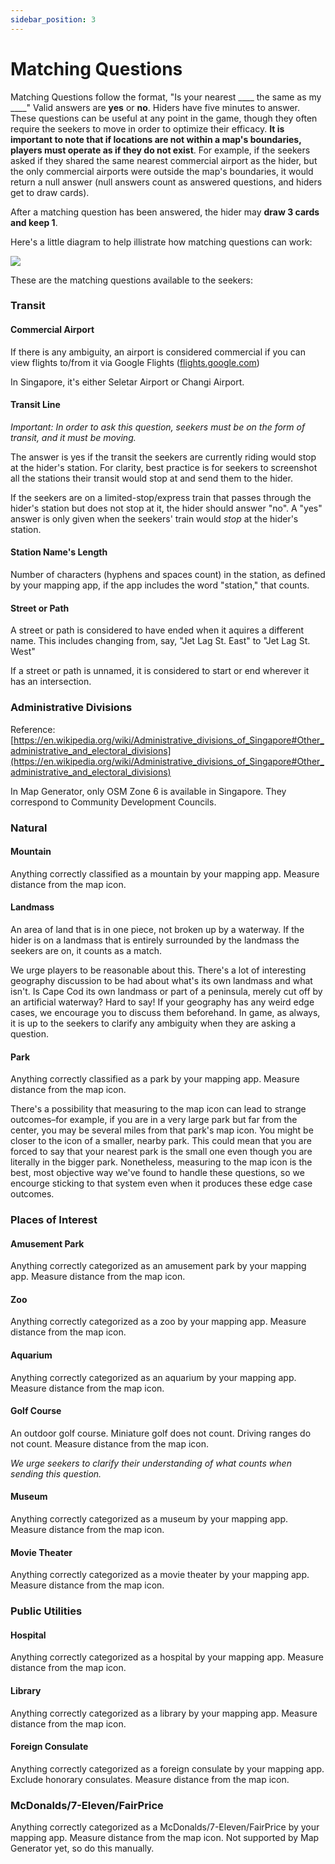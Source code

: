 ```yaml
---
sidebar_position: 3
---
```


# Matching Questions

Matching Questions follow the format, "Is your nearest \_\_\_\_ the same as my \_\_\_\_" Valid answers are **yes** or **no**. Hiders have five minutes to answer. These questions can be useful at any point in the game, though they often require the seekers to move in order to optimize their efficacy. **It is important to note that if locations are not within a map's boundaries, players must operate as if they do not exist**. For example, if the seekers asked if they shared the same nearest commercial airport as the hider, but the only commercial airports were outside the map's boundaries, it would return a null answer (null answers count as answered questions, and hiders get to draw cards).

After a matching question has been answered, the hider may **draw 3 cards and keep 1**.

Here's a little diagram to help illistrate how matching questions can work:

![](../assets/seeking_matching_questions.png)

These are the matching questions available to the seekers:

### Transit

#### Commercial Airport

If there is any ambiguity, an airport is considered commercial if you can view flights to/from it via Google Flights ([flights.google.com](https://flights.google.com))

In Singapore, it's either Seletar Airport or Changi Airport.

#### Transit Line

_Important: In order to ask this question, seekers must be on the form of transit, and it must be moving._

The answer is yes if the transit the seekers are currently riding would stop at the hider's station. For clarity, best practice is for seekers to screenshot all the stations their transit would stop at and send them to the hider.

If the seekers are on a limited-stop/express train that passes through the hider's station but does not stop at it, the hider should answer "no". A "yes" answer is only given when the seekers' train would _stop_ at the hider's station.

#### Station Name's Length

Number of characters (hyphens and spaces count) in the station, as defined by your mapping app, if the app includes the word "station," that counts.

#### Street or Path

A street or path is considered to have ended when it aquires a different name. This includes changing from, say, "Jet Lag St. East" to "Jet Lag St. West"

If a street or path is unnamed, it is considered to start or end wherever it has an intersection.

### Administrative Divisions

Reference: [https://en.wikipedia.org/wiki/Administrative_divisions_of_Singapore#Other_administrative_and_electoral_divisions](https://en.wikipedia.org/wiki/Administrative_divisions_of_Singapore#Other_administrative_and_electoral_divisions)

In Map Generator, only OSM Zone 6 is available in Singapore. They correspond to Community Development Councils.

<!--
#### 1st Administrative Division

This is the biggest formal category of division. For the US, it would be states. In Switzerland, cantons, in Japan, prefectures.

#### 2nd Administrative Division

A more detailed level of division. In the US, this is counties. In Switzerland, districts. In Japan, subprefectures.

#### 3rd Administrative Division

One more level down. In the US, Switzerland, and Japan, this would be municipality. Municipality borders can be occasionally difficult to define, so it's up to the seekers to clarify ambiguity.

#### 4th Administrative Division

Some places have no fourth administrative division, but many larger cities do. For example, New York City has boroughs, Zurich has districts, Tokyo has special wards.-->

### Natural

#### Mountain

Anything correctly classified as a mountain by your mapping app. Measure distance from the map icon.

#### Landmass

An area of land that is in one piece, not broken up by a waterway. If the hider is on a landmass that is entirely surrounded by the landmass the seekers are on, it counts as a match.

We urge players to be reasonable about this. There's a lot of interesting geography discussion to be had about what's its own landmass and what isn't. Is Cape Cod its own landmass or part of a peninsula, merely cut off by an artificial waterway? Hard to say! If your geography has any weird edge cases, we encourage you to discuss them beforehand. In game, as always, it is up to the seekers to clarify any ambiguity when they are asking a question.

#### Park

Anything correctly classified as a park by your mapping app. Measure distance from the map icon.

There's a possibility that measuring to the map icon can lead to strange outcomes–for example, if you are in a very large park but far from the center, you may be several miles from that park's map icon. You might be closer to the icon of a smaller, nearby park. This could mean that you are forced to say that your nearest park is the small one even though you are literally in the bigger park. Nonetheless, measuring to the map icon is the best, most objective way we've found to handle these questions, so we encourge sticking to that system even when it produces these edge case outcomes.

### Places of Interest

#### Amusement Park

Anything correctly categorized as an amusement park by your mapping app. Measure distance from the map icon.

#### Zoo

Anything correctly categorized as a zoo by your mapping app. Measure distance from the map icon.

#### Aquarium

Anything correctly categorized as an aquarium by your mapping app. Measure distance from the map icon.

#### Golf Course

An outdoor golf course. Miniature golf does not count. Driving ranges do not count. Measure distance from the map icon.

_We urge seekers to clarify their understanding of what counts when sending this question._

#### Museum

Anything correctly categorized as a museum by your mapping app. Measure distance from the map icon.

#### Movie Theater

Anything correctly categorized as a movie theater by your mapping app. Measure distance from the map icon.

### Public Utilities

#### Hospital

Anything correctly categorized as a hospital by your mapping app. Measure distance from the map icon.

#### Library

Anything correctly categorized as a library by your mapping app. Measure distance from the map icon.

#### Foreign Consulate

Anything correctly categorized as a foreign consulate by your mapping app. Exclude honorary consulates. Measure distance from the map icon.

### McDonalds/7-Eleven/FairPrice

Anything correctly categorized as a McDonalds/7-Eleven/FairPrice by your mapping app. Measure distance from the map icon. Not supported by Map Generator yet, so do this manually.

